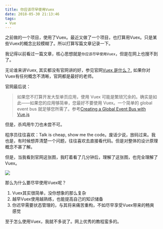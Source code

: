```yaml
---
title: 你应该尽早使用Vuex
date: 2018-05-30 21:13:46
tags:
- Vue
---
```


之前做的一个项目，使用了Vuex。最近又做了一个项目，也打算用Vuex。只是某些Vuex的概念比较模糊了。所以打算写篇文章记录一下。

我记得以前看过一篇文章，核心思想就是`你应该尽早使用Vuex`，但是在网上也搜不到了。

无论谁来讲Vuex, 其实都没有官网讲的好，参见官网[Vuex 是什么？](https://vuex.vuejs.org/zh/), 如果你对Vuex有任何概念不清晰，官网都是最好的老师。

官网最后说：

> 如果您不打算开发大型单页应用，使用 Vuex 可能是繁琐冗余的。确实是如此——如果您的应用够简单，您最好不要使用 Vuex。一个简单的 global event bus 就足够您所需了。参考[Creating a Global Event Bus with Vue.js](https://alligator.io/vuejs/global-event-bus/)

但是，杀鸡用牛刀也未尝不可。

程序员往往喜欢：Talk is cheap, show me the code。废话少说，放码过来。我也是，有时候想弄清楚一个问题，往往喜欢去直接看代码。但是对整体的设计原理概念不甚了解。

但是，当我看到官网这张图，我盯着看了几分钟后，理解了这张图，也完全理解了Vuex。

![](https://wdd-images.oss-cn-shanghai.aliyuncs.com/20180530213345_GW7iQ8_Jietu20180530-213253.jpeg)

那么为什么要尽早使用Vuex呢？

1. Vuex其实很简单，没你想象的那么复杂
2. 越早Vuex使用越熟练，也能提高自己的知识储备
3. 你迟早需要状态管理的，与其将来痛苦重构，不如尽早享受Vuex带来的畅爽感觉

至于怎么使用Vuex，我就不多说了。网上优秀的教程蛮多的。